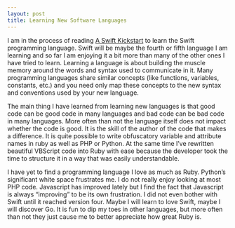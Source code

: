 ```yaml
---
layout: post
title: Learning New Software Languages
---
```

I am in the process of reading [A Swift Kickstart](https://pragprog.com/book/d-dsswift/a-swift-kickstart-second-edition) to learn the Swift programming language. Swift will be maybe the fourth or fifth language I am learning and so far I am enjoying it a bit more than many of the other ones I have tried to learn. Learning a language is about building the muscle memory around the words and syntax used to communicate in it. Many programming languages share similar concepts (like functions, variables, constants, etc.) and you need only map these concepts to the new syntax and conventions used by your new language.

The main thing I have learned from learning new languages is that good code can be good code in many languages and bad code can be bad code in many languages. More often than not the language itself does not impact whether the code is good. It is the skill of the author of the code that makes a difference. It is quite possible to write obfuscatory variable and attribute names in ruby as well as PHP or Python. At the same time I’ve rewritten beautiful VBScript code into Ruby with ease because the developer took the time to structure it in a way that was easily understandable.

I have yet to find a programming language I love as much as Ruby. Python’s significant white space frustrates me. I do not really enjoy looking at most PHP code. Javascript has improved lately but I find the fact that Javascript is always “improving” to be its own frustration. I did not even bother with Swift until it reached version four. Maybe I will learn to love Swift, maybe I will discover Go. It is fun to dip my toes in other languages, but more often than not they just cause me to better appreciate how great Ruby is.
